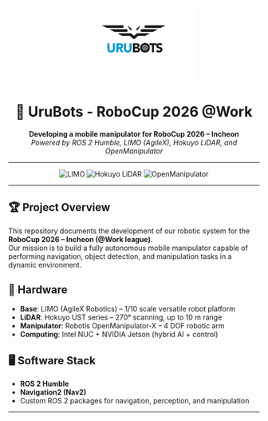 <p align="center">
  <!-- Logo da tua equipe -->
  <img src="docs/imgg/logo.png" alt="UruBots Logo" width="250"/>
</p>

<h1 align="center">🤖 UruBots - RoboCup 2026 @Work</h1>

<p align="center">
  <b>Developing a mobile manipulator for RoboCup 2026 – Incheon</b><br/>
  <i>Powered by ROS 2 Humble, LIMO (AgileX), Hokuyo LiDAR, and OpenManipulator</i>
</p>

---

<p align="center">
  <!-- Logos lado a lado -->
  <img src="https://global.agilex.ai/cdn/shop/products/LIMO.png" alt="LIMO" width="150"/>
  <img src="https://www.hokuyo-aut.jp/02sensor/07scanner/img/ust-10lx_02.jpg" alt="Hokuyo LiDAR" width="150"/>
  <img src="https://emanual.robotis.com/assets/images/platform/openmanipulator_x/main.png" alt="OpenManipulator" width="150"/>
</p>

---

## 🏆 Project Overview
This repository documents the development of our robotic system for the **RoboCup 2026 – Incheon (@Work league)**.  
Our mission is to build a fully autonomous mobile manipulator capable of performing navigation, object detection, and manipulation tasks in a dynamic environment.

## 🔧 Hardware
- **Base**: LIMO (AgileX Robotics) – 1/10 scale versatile robot platform  
- **LiDAR**: Hokuyo UST series – 270° scanning, up to 10 m range  
- **Manipulator**: Robotis OpenManipulator-X – 4 DOF robotic arm  
- **Computing**: Intel NUC + NVIDIA Jetson (hybrid AI + control)  

## 🖥️ Software Stack
- **ROS 2 Humble**  
- **Navigation2 (Nav2)**    
- Custom ROS 2 packages for navigation, perception, and manipulation  

---
